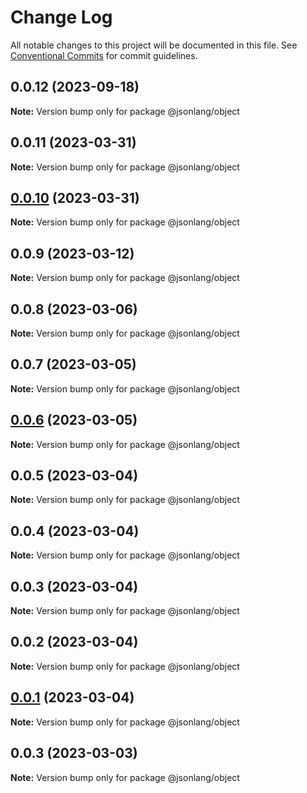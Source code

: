 # Change Log

All notable changes to this project will be documented in this file.
See [Conventional Commits](https://conventionalcommits.org) for commit guidelines.

## 0.0.12 (2023-09-18)

**Note:** Version bump only for package @jsonlang/object





## 0.0.11 (2023-03-31)

**Note:** Version bump only for package @jsonlang/object





## [0.0.10](https://github.com/JsonlangJs/jsonlang/compare/@jsonlang/object@0.0.9...@jsonlang/object@0.0.10) (2023-03-31)

**Note:** Version bump only for package @jsonlang/object





## 0.0.9 (2023-03-12)

**Note:** Version bump only for package @jsonlang/object





## 0.0.8 (2023-03-06)

**Note:** Version bump only for package @jsonlang/object





## 0.0.7 (2023-03-05)

**Note:** Version bump only for package @jsonlang/object





## [0.0.6](https://github.com/JsonlangJs/jsonlang/compare/@jsonlang/object@0.0.5...@jsonlang/object@0.0.6) (2023-03-05)

**Note:** Version bump only for package @jsonlang/object





## 0.0.5 (2023-03-04)

**Note:** Version bump only for package @jsonlang/object





## 0.0.4 (2023-03-04)

**Note:** Version bump only for package @jsonlang/object





## 0.0.3 (2023-03-04)

**Note:** Version bump only for package @jsonlang/object





## 0.0.2 (2023-03-04)

**Note:** Version bump only for package @jsonlang/object





## [0.0.1](https://github.com/JsonlangJs/jsonlang/compare/@jsonlang/object@0.0.3...@jsonlang/object@0.0.1) (2023-03-04)

**Note:** Version bump only for package @jsonlang/object





## 0.0.3 (2023-03-03)

**Note:** Version bump only for package @jsonlang/object
